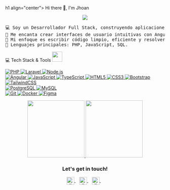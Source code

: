 h1 align="center"> Hi there 👋, I'm Jhoan</h1>

<p align="center">
<a href="https://github.com/JhoanMontes">
<img src="https://readme-typing-svg.herokuapp.com/?lines=Full+Stack+Developer;Laravel+%26+PHP+Specialist;Angular+%26+JavaScript+Expert;PostgreSQL+Enthusiast;Always+building+new+things&center=true&width=450&height=50">
</a>
</p>

<pre>
💻 Soy un Desarrollador Full Stack, construyendo aplicaciones web robustas de principio a fin.
📝 Me encanta crear interfaces de usuario intuitivas con Angular y backends potentes y escalables con Laravel.
🌱 Mi enfoque es escribir código limpio, eficiente y resolver problemas del mundo real.
🌟 Lenguajes principales: PHP, JavaScript, SQL.
</pre>

💻 Tech Stack & Tools <img src = "https://media2.giphy.com/media/QssGEmpkyEOhBCb7e1/giphy.gif?cid=ecf05e47a0n3gi1bfqntqmob8g9aid1oyj2wr3ds3mg700bl&rid=giphy.gif" width = 32px>
<p align="left">
<a href="https://www.php.net" target="_blank" rel="noreferrer">
<img src="https://img.shields.io/badge/php-%23777BB4.svg?style=for-the-badge&logo=php&logoColor=white" alt="PHP">
</a>
<a href="https://laravel.com/" target="_blank" rel="noreferrer">
<img src="https://img.shields.io/badge/laravel-%23FF2D20.svg?style=for-the-badge&logo=laravel&logoColor=white" alt="Laravel">
</a>
<a href="https://nodejs.org" target="_blank" rel="noreferrer">
<img src="https://img.shields.io/badge/node.js-6DA55F?style=for-the-badge&logo=node.js&logoColor=white" alt="Node.js">
</a>
<br>
<a href="https://angular.io" target="_blank" rel="noreferrer">
<img src="https://img.shields.io/badge/angular-%23DD0031.svg?style=for-the-badge&logo=angular&logoColor=white" alt="Angular">
</a>
<a href="https://developer.mozilla.org/en-US/docs/Web/JavaScript" target="_blank" rel="noreferrer">
<img src="https://img.shields.io/badge/javascript-%23323330.svg?style=for-the-badge&logo=javascript&logoColor=%23F7DF1E" alt="JavaScript">
</a>
<a href="https://www.typescriptlang.org/" target="_blank" rel="noreferrer">
<img src="https://img.shields.io/badge/typescript-%233178C6.svg?style=for-the-badge&logo=typescript&logoColor=white" alt="TypeScript">
</a>
<a href="https://developer.mozilla.org/en-US/docs/Web/Guide/HTML/HTML5" target="_blank" rel="noreferrer">
<img src="https://img.shields.io/badge/html5-%23E34F26.svg?style=for-the-badge&logo=html5&logoColor=white" alt="HTML5">
</a>
<a href="https://developer.mozilla.org/en-US/docs/Web/CSS" target="_blank" rel="noreferrer">
<img src="https://img.shields.io/badge/css3-%231572B6.svg?style=for-the-badge&logo=css3&logoColor=white" alt="CSS3">
</a>
<a href="https://getbootstrap.com" target="_blank" rel="noreferrer">
<img src="https://img.shields.io/badge/bootstrap-%238511FA.svg?style=for-the-badge&logo=bootstrap&logoColor=white" alt="Bootstrap">
</a>
<a href="https://tailwindcss.com/" target="_blank" rel="noreferrer">
<img src="https://img.shields.io/badge/tailwindcss-%2338B2AC.svg?style=for-the-badge&logo=tailwind-css&logoColor=white" alt="TailwindCSS">
</a>
<br>
<a href="https://www.postgresql.org" target="_blank" rel="noreferrer">
<img src="https://img.shields.io/badge/postgres-%23316192.svg?style=for-the-badge&logo=postgresql&logoColor=white" alt="PostgreSQL">
</a>
<a href="https://www.mysql.com/" target="_blank" rel="noreferrer">
<img src="https://img.shields.io/badge/mysql-%234479A1.svg?style=for-the-badge&logo=mysql&logoColor=white" alt="MySQL">
</a>
<br>
<a href="https://git-scm.com/" target="_blank" rel="noreferrer">
<img src="https://img.shields.io/badge/git-%23F05033.svg?style=for-the-badge&logo=git&logoColor=white" alt="Git">
</a>
<a href="https://www.docker.com/" target="_blank" rel="noreferrer">
<img src="https://img.shields.io/badge/docker-%230db7ed.svg?style=for-the-badge&logo=docker&logoColor=white" alt="Docker">
</a>
<a href="https://www.figma.com/" target="_blank" rel="noreferrer">
<img src="https://img.shields.io/badge/figma-%23F24E1E.svg?style=for-the-badge&logo=figma&logoColor=white" alt="Figma">
</a>
</p>

<p align="center">
<a href="https://github.com/JhoanMontes">
<img height="180em" src="https://github-readme-stats.vercel.app/api?username=JhoanMontes&show_icons=true&theme=dracula&include_all_commits=true&count_private=true"/>
<img height="180em" src="https://github-readme-stats.vercel.app/api/top-langs/?username=JhoanMontes&layout=compact&langs_count=8&theme=dracula"/>
</a>
</p>

<div align="center">
<h3><b>Let's get in touch!</b></h3>
</div>
<p align="center">
<a href="https://www.linkedin.com/in/jhoan-montes-862882257/" target="_blank">
<img align="center" alt="Jhoan Montes | Linkedin" width="24px" src="https://cdn.simpleicons.org/linkedin/A8A8A8" />
</a> &nbsp;&nbsp;
<a href="https://github.com/JhoanMontes" target="_blank">
<img align="center" alt="Jhoan Montes | GitHub" width="24px" src="https://cdn.simpleicons.org/github/A8A8A8" />
</a> &nbsp;&nbsp;
<a href="mailto:montesjhoan17@gmail.com">
<img align="center" alt="Jhoan Montes | Gmail" width="24px" src="https://cdn.simpleicons.org/gmail/A8A8A8" />
</a> &nbsp;&nbsp;
</p>
